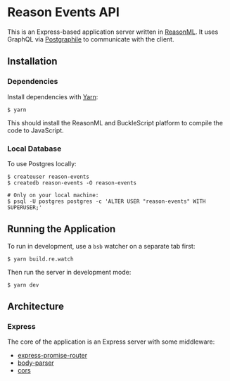 # Reason Events API

This is an Express-based application server written in [ReasonML](https://reasonml.github.io/). It uses GraphQL via [Postgraphile](https://www.graphile.org/) to communicate with the client.

## Installation

### Dependencies

Install dependencies with [Yarn](http://yarnpkg.com):

    $ yarn

This should install the ReasonML and BuckleScript platform to compile the code to JavaScript.

### Local Database

To use Postgres locally:

    $ createuser reason-events
    $ createdb reason-events -O reason-events

    # Only on your local machine:
    $ psql -U postgres postgres -c 'ALTER USER "reason-events" WITH SUPERUSER;'

## Running the Application

To run in development, use a `bsb` watcher on a separate tab first:

    $ yarn build.re.watch

Then run the server in development mode:

    $ yarn dev

## Architecture

### Express

The core of the application is an Express server with some middleware:

* [express-promise-router](https://www.npmjs.com/package/express-promise-router)
* [body-parser](https://github.com/expressjs/body-parser)
* [cors](https://github.com/expressjs/cors)
